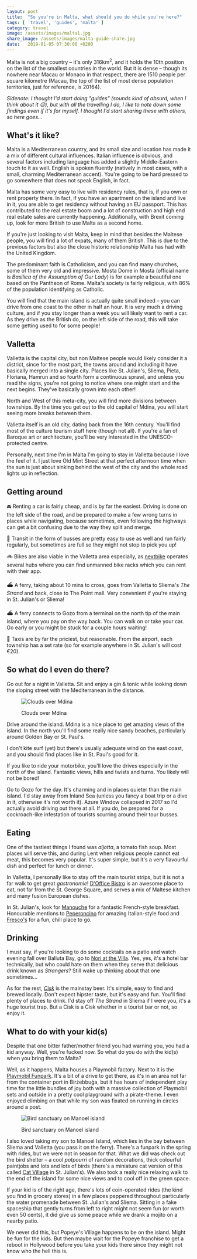 ```yaml
---
layout: post
title:  "So you're in Malta, what should you do while you're here?"
tags: [ 'travel', 'guides', 'malta' ]
category: travel
image: /assets/images/malta1.jpg
share_image: /assets/images/malta-guide-share.jpg
date:   2019-01-05 07:30:00 +0200
---
```

Malta is not a big country – it's only 316km<sup>2</sup>, and it holds the 10th position on the list of the smallest countries in the world. But it is dense – though its nowhere near Macau or Monaco in that respect, there are 1510 people per square kilometre (Macau, the top of the list of most dense population territories, just for reference, is 20164).

_Sidenote: I thought I'd start doing "guides" (sounds kind of absurd, when I think about it 😉), but with all the travelling I do, I like to note down some findings even if it's for myself. I thought I'd start sharing these with others, so here goes..._

## What's it like?

Malta is a Mediterranean country, and its small size and location has made it a mix of different cultural influences. Italian influence is obvious, and several factors including language has added a slightly Middle-Eastern touch to it as well. English is spoken fluently (natively in most cases, with a small, charming Mediterranean accent). You're going to be hard pressed to go somewhere that does not speak English, in fact.

Malta has some very easy to live with residency rules, that is, if you own or rent property there. In fact, if you have an apartment on the island and live in it, you are able to get residency without having an EU passport. This has contributed to the real estate boom and a lot of construction and high end real estate sales are currently happening. Additionally, with Brexit coming up, look for more British to use Malta as a second home.

If you're just looking to visit Malta, keep in mind that besides the Maltese people, you will find a lot of expats, many of them British. This is due to the previous factors but also the close historic relationship Malta has had with the United Kingdom.

The predominant faith is Catholicism, and you can find many churches, some of them very old and impressive. Mosta Dome in Mosta (official name is _Basilica of the Assumption of Our Lady_) is for example a beautiful one based on the Pantheon of Rome. Malta's society is fairly religious, with 86% of the population identifying as Catholic.

You will find that the main island is actually quite small indeed – you can drive from one coast to the other in half an hour. It is very much a driving culture, and if you stay longer than a week you will likely want to rent a car. As they drive as the British do, on the left side of the road, this will take some getting used to for some people!

## Valletta

Valletta is the capital city, but non Maltese people would likely consider it a district, since for the most part, the towns around and including it have basically merged into a single city. Places like St. Julian's, Sliema, Pieta, Floriana, Hamrun and so fourth form a continuous sprawl, and unless you read the signs, you're not going to notice where one might start and the next begins. They've basically grown into each other!

North and West of this meta-city, you will find more divisions between townships. By the time you get out to the old capital of Mdina, you will start seeing more breaks between them.

Valletta itself is an old city, dating back from the 16th century. You'll find most of the culture tourism stuff here (though not all). If you're a fan of Baroque art or architecture, you'll be very interested in the UNESCO-protected centre.

Personally, next time I'm in Malta I'm going to stay in Valletta because I love the feel of it. I just love Old Mint Street at that perfect afternoon time when the sun is just about sinking behind the west of the city and the whole road lights up in reflection.

## Getting around

🚘 Renting a car is fairly cheap, and is by far the easiest. Driving is done on the left side of the road, and be prepared to make a few wrong turns in places while navigating, because sometimes, even following the highways can get a bit confusing due to the way they split and merge.

🚌 Transit in the form of busses are pretty easy to use as well and run fairly regularly, but sometimes are full so they might not stop to pick you up!

🚲 Bikes are also viable in the Valletta area especially, as [nextbike](https://www.nextbike.com.mt/en/malta/) operates several hubs where you can find unmanned bike racks which you can rent with their app.

⛴ A ferry, taking about 10 mins to cross, goes from Valletta to Sliema's _The Strand_ and back, close to The Point mall. Very convenient if you're staying in St. Julian's or Sliema!

⛴ A ferry connects to Gozo from a terminal on the north tip of the main island, where you pay on the way back. You can walk on or take your car. Go early or you might be stuck for a couple hours waiting!

🚕 Taxis are by far the priciest, but reasonable. From the airport, each township has a set rate (so for example anywhere in St. Julian's will cost €20).

## So what do I even do there?

Go out for a night in Valletta. Sit and enjoy a gin & tonic while looking down the sloping street with the Mediterranean in the distance.

<figure class="centered">
  <img src="/assets/images/malta3.jpg" alt="Clouds over Mdina">
  <p>Clouds over Mdina</p>
</figure>

Drive around the island. Mdina is a nice place to get amazing views of the island. In the north you'll find some really nice sandy beaches, particularly around Golden Bay or St. Paul's.

I don't kite surf (yet) but there's usually adequate wind on the east coast, and you should find places like in St. Paul's good for it.

If you like to ride your motorbike, you'll love the drives especially in the north of the island. Fantastic views, hills and twists and turns. You likely will not be bored!

Go to Gozo for the day. It's charming and in places quieter than the main island. I'd stay away from Inland Sea (unless you fancy a boat trip or a dive in it, otherwise it's not worth it). Azure Window collapsed in 2017 so I'd actually avoid driving out there at all. If you do, be prepared for a cockroach-like infestation of tourists scurring around their tour busses.

## Eating

One of the tastiest things I found was _aljotta_, a tomato fish soup. Most places will serve this, and during Lent when religious people cannot eat meat, this becomes very popular. It's super simple, but it's a very flavourful dish and perfect for lunch or dinner.

In Valletta, I personally like to stay off the main tourist strips, but it is not a far walk to get great _gastronomie_! [D'Office Bistro](http://d-officevalletta.com/) is an awesome place to eat, not far from the St. George Square, and serves a mix of Maltese kitchen and many fusion European dishes.

In St. Julian's, look for [Manouche](https://manouche.com.mt/) for a fantastic French-style breakfast. Honourable mentions to [Peperoncino](http://www.peperoncino.com.mt/) for amazing Italian-style food and [Fresco's](http://www.frescosmalta.com/) for a fun, chill place to go.

## Drinking

I must say, if you're looking to do some cocktails on a patio and watch evening fall over Balluta Bay, go to [Nori at the Villa](https://thevilla.com.mt/nori/). Yes, yes, it's a hotel bar technically, but who could hate on them when they serve that delicious drink known as _Strangers_? Still wake up thinking about that one sometimes...

As for the rest, [_Cisk_](https://cisk.com) is the mainstay beer. It's simple, easy to find and brewed locally. Don't expect hipster taste, but it's easy and fun. You'll find plenty of places to drink. I'd stay off _The Strand_ in Sliema if I were you, it's a huge tourist trap. But a Cisk is a Cisk whether in a tourist bar or not, so enjoy it.

## What to do with your kid(s)

Despite that one bitter father/mother friend you had warning you, you had a kid anyway. Well, you're fucked now. So what do you do with the kid(s) when you bring them to Malta?

Well, as it happens, Malta houses a Playmobil factory. Next to it is the [Playmobil Funpark](http://www.playmobilmalta.com/funpark/). It's a bit of a drive to get there, as it's in an area not far from the container port in Birżebbuġa, but it has hours of independent play time for the little bundles of joy both with a massive collection of Playmobil sets and outside in a pretty cool playground with a pirate-theme. I even enjoyed climbing on that while my son was fixated on running in circles around a post.

<figure class="centered">
  <img src="/assets/images/malta2.jpg" alt="Bird sanctuary on Manoel island">
  <p>Bird sanctuary on Manoel island</p>
</figure>

I also loved taking my son to Manoel Island, which lies in the bay between Sliema and Valletta (you pass it on the ferry). There's a funpark in the spring with rides, but we were not in season for that. What we did was check out the bird shelter – a cool _potpourri_ of random decorations, thick colourful paintjobs and lots and lots of birds (there's a miniature cat version of this called [Cat Village](https://www.facebook.com/Cat-Village-Malta-182744521786157/) in St. Julian's). We also took a really nice relaxing walk to the end of the island for some nice views and to cool off in the green space.

If your kid is of the right age, there's lots of coin-operated rides (the kind you find in grocery stores) in a few places peppered throughout particularly the water promenade between St. Julian's and Sliema. Sitting in a fake spaceship that gently turns from left to right might not seem fun (or worth even 50 cents), it did give us some peace while we drank a mojito on a nearby patio.

We never did this, but Popeye's Village happens to be on the island. Might be fun for the kids. But then maybe wait for the Popeye franchise to get a reboot in Hollywood before you take your kids there since they might not know who the hell this is.
